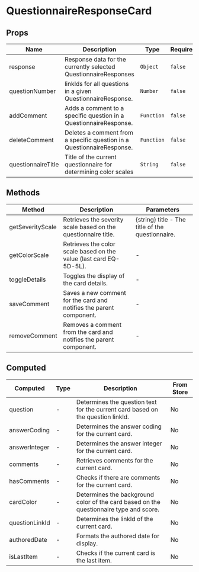 # QuestionnaireResponseCard

## Props

<!-- @vuese:QuestionnaireResponseCard:props:start -->
|Name|Description|Type|Required|Default|
|---|---|---|---|---|
|response|Response data for the currently selected QuestionnaireResponses|`Object`|`false`|{}|
|questionNumber|linkIds for all questions in a given QuestionnaireResponse.|`Number`|`false`|0|
|addComment|Adds a comment to a specific question in a QuestionnaireResponse.|`Function`|`false`|() => {}|
|deleteComment|Deletes a comment from a specific question in a QuestionnaireResponse.|`Function`|`false`|() => {}|
|questionnaireTitle|Title of the current questionnaire for determining color scales|`String`|`false`|-|

<!-- @vuese:QuestionnaireResponseCard:props:end -->


## Methods

<!-- @vuese:QuestionnaireResponseCard:methods:start -->
|Method|Description|Parameters|
|---|---|---|
|getSeverityScale|Retrieves the severity scale based on the questionnaire title.|{string} title - The title of the questionnaire.|
|getColorScale|Retrieves the color scale based on the value (last card EQ-5D-5L).|-|
|toggleDetails|Toggles the display of the card details.|-|
|saveComment|Saves a new comment for the card and notifies the parent component.|-|
|removeComment|Removes a comment from the card and notifies the parent component.|-|

<!-- @vuese:QuestionnaireResponseCard:methods:end -->


## Computed

<!-- @vuese:QuestionnaireResponseCard:computed:start -->
|Computed|Type|Description|From Store|
|---|---|---|---|
|question|-|Determines the question text for the current card based on the question linkId.|No|
|answerCoding|-|Determines the answer coding for the current card.|No|
|answerInteger|-|Determines the answer integer for the current card.|No|
|comments|-|Retrieves comments for the current card.|No|
|hasComments|-|Checks if there are comments for the current card.|No|
|cardColor|-|Determines the background color of the card based on the questionnaire type and score.|No|
|questionLinkId|-|Determines the linkId of the current card.|No|
|authoredDate|-|Formats the authored date for display.|No|
|isLastItem|-|Checks if the current card is the last item.|No|

<!-- @vuese:QuestionnaireResponseCard:computed:end -->


